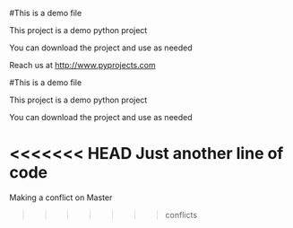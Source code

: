#This is a demo file

This project is a demo python project

You can download the project and use as needed

Reach us at http://www.pyprojects.com


#This is a demo file

This project is a demo python project

You can download the project and use as needed

<<<<<<< HEAD
Just another line of code
=======
Making a conflict on Master
>>>>>>> conflicts

